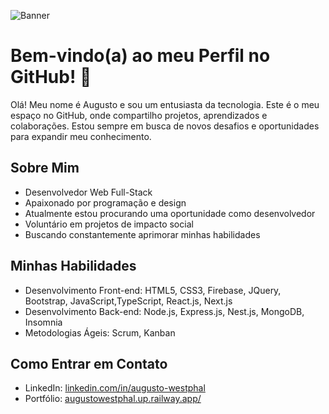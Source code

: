 
![Banner](https://i.imgur.com/U94xDco.png)
# Bem-vindo(a) ao meu Perfil no GitHub! 👋

Olá! Meu nome é Augusto e sou um entusiasta da tecnologia. Este é o meu espaço no GitHub, onde compartilho projetos, aprendizados e colaborações. Estou sempre em busca de novos desafios e oportunidades para expandir meu conhecimento.

## 

## Sobre Mim

- Desenvolvedor Web Full-Stack
- Apaixonado por programação e design
- Atualmente estou procurando uma oportunidade como desenvolvedor
- Voluntário em projetos de impacto social
- Buscando constantemente aprimorar minhas habilidades
 
 ## Minhas Habilidades

- Desenvolvimento Front-end: HTML5, CSS3, Firebase, JQuery, Bootstrap, JavaScript,TypeScript, React.js, Next.js 
- Desenvolvimento Back-end: Node.js, Express.js, Nest.js, MongoDB, Insomnia 
- Metodologias Ágeis: Scrum, Kanban

## Como Entrar em Contato
- LinkedIn: [linkedin.com/in/augusto-westphal](https://www.linkedin.com/in/augusto-westphal/)
- Portfólio: [augustowestphal.up.railway.app/](https://augustowestphal.up.railway.app/)
 




